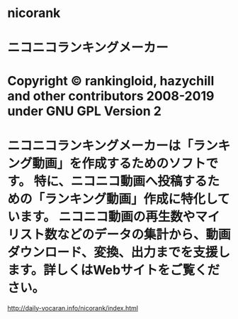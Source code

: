 # nicorank
# ニコニコランキングメーカー
# Copyright © rankingloid, hazychill and other contributors 2008-2019 under GNU GPL Version 2
# ニコニコランキングメーカーは「ランキング動画」を作成するためのソフトです。 特に、ニコニコ動画へ投稿するための「ランキング動画」作成に特化しています。 ニコニコ動画の再生数やマイリスト数などのデータの集計から、動画ダウンロード、変換、出力までを支援します。詳しくはWebサイトをご覧ください。
http://daily-vocaran.info/nicorank/index.html
